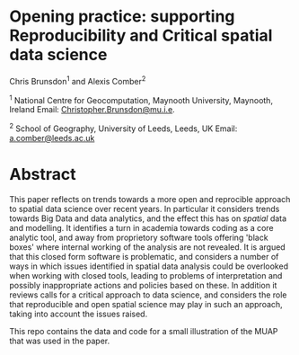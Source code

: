 # Opening practice: supporting Reproducibility and Critical spatial data science
Chris Brunsdon<sup>1</sup> and Alexis Comber<sup>2</sup>

<sup>1</sup> National Centre for Geocomputation, Maynooth University, Maynooth, Ireland Email: Christopher.Brunsdon@mu.i.e.

<sup>2</sup> School of Geography, University of Leeds, Leeds, UK Email: a.comber@leeds.ac.uk 


# Abstract

This paper reflects on trends towards a more open and reprocible approach to spatial data science over recent years. In particular it considers trends towards Big Data and data analytics,  and the effect this has on *spatial* data and modelling. It identifies a turn in academia towards coding as a core analytic tool,  and away from proprietory software tools offering 'black boxes' where internal working of the analysis are not revealed. It is argued that this closed form software is problematic,  and considers a number of ways in which issues identified in spatial data analysis could be overlooked when working with closed tools, leading to problems of interpretation and possibly inappropriate actions and policies based on these. In addition it reviews calls for a critical approach to data science,  and considers the role that reproducible and open spatial science may play in such an approach, taking into account the issues raised.

This repo contains the data and code for a small illustration of the MUAP that was used in the paper.
